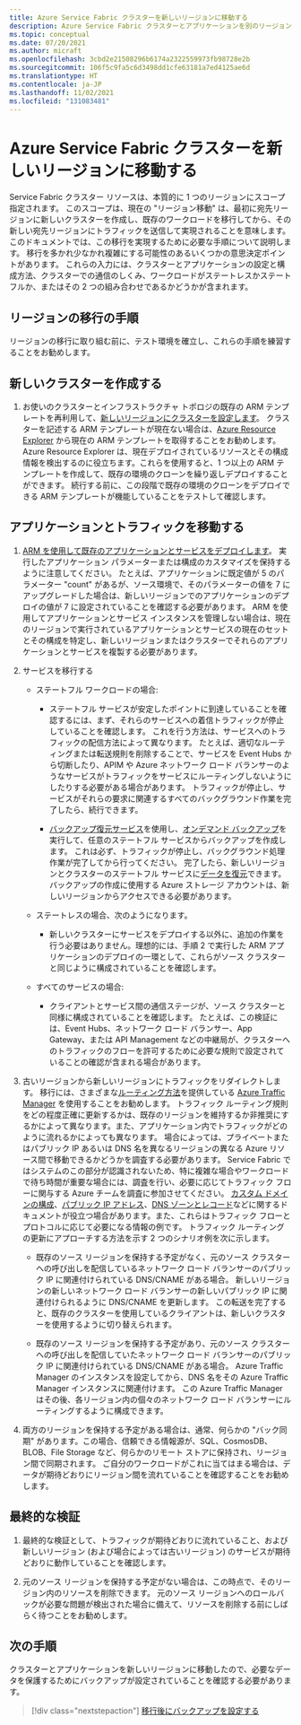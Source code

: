 ```yaml
---
title: Azure Service Fabric クラスターを新しいリージョンに移動する
description: Azure Service Fabric クラスターとアプリケーションを別のリージョンに移行する方法。
ms.topic: conceptual
ms.date: 07/20/2021
ms.author: micraft
ms.openlocfilehash: 3cbd2e21508296b6174a2322559973fb98728e2b
ms.sourcegitcommit: 106f5c9fa5c6d3498dd1cfe63181a7ed4125ae6d
ms.translationtype: HT
ms.contentlocale: ja-JP
ms.lasthandoff: 11/02/2021
ms.locfileid: "131083481"
---
```

# <a name="move-an-azure-service-fabric-cluster-to-a-new-region"></a>Azure Service Fabric クラスターを新しいリージョンに移動する

Service Fabric クラスター リソースは、本質的に 1 つのリージョンにスコープ指定されます。 このスコープは、現在の "リージョン移動" は、最初に宛先リージョンに新しいクラスターを作成し、既存のワークロードを移行してから、その新しい宛先リージョンにトラフィックを送信して実現されることを意味します。 このドキュメントでは、この移行を実現するために必要な手順について説明します。 移行を多かれ少なかれ複雑にする可能性のあるいくつかの意思決定ポイントがあります。 これらの入力には、クラスターとアプリケーションの設定と構成方法、クラスターでの通信のしくみ、ワークロードがステートレスかステートフルか、またはその 2 つの組み合わせであるかどうかが含まれます。  


## <a name="steps-to-follow-for-a-region-migration"></a>リージョンの移行の手順

リージョンの移行に取り組む前に、テスト環境を確立し、これらの手順を練習することをお勧めします。 

## <a name="create-new-cluster"></a>新しいクラスターを作成する
1. お使いのクラスターとインフラストラクチャ トポロジの既存の ARM テンプレートを再利用して、[新しいリージョンにクラスターを設定します](./service-fabric-cluster-creation-via-arm.md#use-your-own-custom-template)。 クラスターを記述する ARM テンプレートが現在ない場合は、[Azure Resource Explorer](https://resources.azure.com/) から現在の ARM テンプレートを取得することをお勧めします。 Azure Resource Explorer は、現在デプロイされているリソースとその構成情報を検出するのに役立ちます。これらを使用すると、1 つ以上の ARM テンプレートを作成して、既存の環境のクローンを繰り返しデプロイすることができます。 続行する前に、この段階で既存の環境のクローンをデプロイできる ARM テンプレートが機能していることをテストして確認します。 

## <a name="move-applications-and-traffic"></a>アプリケーションとトラフィックを移動する
1. [ARM を使用して既存のアプリケーションとサービスをデプロイします](service-fabric-application-arm-resource.md)。 実行したアプリケーション パラメーターまたは構成のカスタマイズを保持するように注意してください。 たとえば、アプリケーションに既定値が 5 のパラメーター "count" があるが、ソース環境で、そのパラメーターの値を 7 にアップグレードした場合は、新しいリージョンでのアプリケーションのデプロイの値が 7 に設定されていることを確認する必要があります。 ARM を使用してアプリケーションとサービス インスタンスを管理しない場合は、現在のリージョンで実行されているアプリケーションとサービスの現在のセットとその構成を特定し、新しいリージョンまたはクラスターでそれらのアプリケーションとサービスを複製する必要があります。 

2. サービスを移行する  
   -  ステートフル ワークロードの場合: 
      * <p>ステートフル サービスが安定したポイントに到達していることを確認するには、まず、それらのサービスへの着信トラフィックが停止していることを確認します。 これを行う方法は、サービスへのトラフィックの配信方法によって異なります。 たとえば、適切なルーティングまたは転送規則を削除することで、サービスを Event Hubs から切断したり、APIM や Azure ネットワーク ロード バランサーのようなサービスがトラフィックをサービスにルーティングしないようにしたりする必要がある場合があります。 トラフィックが停止し、サービスがそれらの要求に関連するすべてのバックグラウンド作業を完了したら、続行できます。 </p>
      
      * [バックアップ復元サービス](service-fabric-reliable-services-backup-restore.md)を使用し、[オンデマンド バックアップ](service-fabric-backup-restore-service-ondemand-backup.md)を実行して、任意のステートフル サービスからバックアップを作成します。 これは必ず、トラフィックが停止し、バックグラウンド処理作業が完了してから行ってください。 完了したら、新しいリージョンとクラスターのステートフル サービスに[データを復元](service-fabric-backup-restore-service-trigger-restore.md)できます。 バックアップの作成に使用する Azure ストレージ アカウントは、新しいリージョンからアクセスできる必要があります。

   -  ステートレスの場合、次のようになります。 
      * <p>新しいクラスターにサービスをデプロイする以外に、追加の作業を行う必要はありません。理想的には、手順 2 で実行した ARM アプリケーションのデプロイの一環として、これらがソース クラスターと同じように構成されていることを確認します。</p>

   -  すべてのサービスの場合:  
      * <p>クライアントとサービス間の通信ステージが、ソース クラスターと同様に構成されていることを確認します。 たとえば、この検証には、Event Hubs、ネットワーク ロード バランサー、App Gateway、または API Management などの中継局が、クラスターへのトラフィックのフローを許可するために必要な規則で設定されていることの確認が含まれる場合があります。</p>  

3. 古いリージョンから新しいリージョンにトラフィックをリダイレクトします。 移行には、さまざまな[ルーティング方法](../traffic-manager/traffic-manager-routing-methods.md)を提供している [Azure Traffic Manager](../traffic-manager/traffic-manager-overview.md) を使用することをお勧めします。 トラフィック ルーティング規則をどの程度正確に更新するかは、既存のリージョンを維持するか非推奨にするかによって異なります。また、アプリケーション内でトラフィックがどのように流れるかによっても異なります。 場合によっては、プライベートまたはパブリック IP あるいは DNS 名を異なるリージョンの異なる Azure リソース間で移動できるかどうかを調査する必要があります。 Service Fabric ではシステムのこの部分が認識されないため、特に複雑な場合やワークロードで待ち時間が重要な場合には、調査を行い、必要に応じてトラフィック フローに関与する Azure チームを調査に参加させてください。 [カスタム ドメインの構成](../api-management/configure-custom-domain.md)、[パブリック IP アドレス](../virtual-network/ip-services/public-ip-addresses.md)、[DNS ゾーンとレコード](../dns/dns-zones-records.md)などに関するドキュメントが役立つ場合があります。また、これらはトラフィック フローとプロトコルに応じて必要になる情報の例です。 トラフィック ルーティングの更新にアプローチする方法を示す 2 つのシナリオ例を次に示します。  
   * 既存のソース リージョンを保持する予定がなく、元のソース クラスターへの呼び出しを配信しているネットワーク ロード バランサーのパブリック IP に関連付けられている DNS/CNAME がある場合。 新しいリージョンの新しいネットワーク ロード バランサーの新しいパブリック IP に関連付けられるように DNS/CNAME を更新します。 この転送を完了すると、既存のクラスターを使用しているクライアントは、新しいクラスターを使用するように切り替えられます。 
  
   * 既存のソース リージョンを保持する予定があり、元のソース クラスターへの呼び出しを配信していたネットワーク ロード バランサーのパブリック IP に関連付けられている DNS/CNAME がある場合。 Azure Traffic Manager のインスタンスを設定してから、DNS 名をその Azure Traffic Manager インスタンスに関連付けます。 この Azure Traffic Manager はその後、各リージョン内の個々のネットワーク ロード バランサーにルーティングするように構成できます。 

4. 両方のリージョンを保持する予定がある場合は、通常、何らかの "バック同期" があります。この場合、信頼できる情報源が、SQL、CosmosDB、BLOB、File Storage など、何らかのリモート ストアに保持され、リージョン間で同期されます。 ご自分のワークロードがこれに当てはまる場合は、データが期待どおりにリージョン間を流れていることを確認することをお勧めします。  

## <a name="final-validation"></a>最終的な検証
1. 最終的な検証として、トラフィックが期待どおりに流れていること、および新しいリージョン (および場合によっては古いリージョン) のサービスが期待どおりに動作していることを確認します。 

2. 元のソース リージョンを保持する予定がない場合は、この時点で、そのリージョン内のリソースを削除できます。 元のソース リージョンへのロールバックが必要な問題が検出された場合に備えて、リソースを削除する前にしばらく待つことをお勧めします。  

## <a name="next-steps"></a>次の手順
クラスターとアプリケーションを新しいリージョンに移動したので、必要なデータを保護するためにバックアップが設定されていることを確認する必要があります。

> [!div class="nextstepaction"]
> [移行後にバックアップを設定する](service-fabric-backuprestoreservice-quickstart-azurecluster.md)
